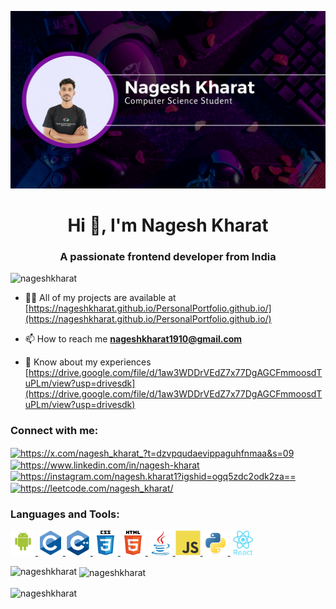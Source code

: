 ![logo](https://github.com/nageshkharat/nageshkharat/blob/main/Purple%20Modern%20Gaming%20Youtube%20Banner.png)
<h1 align="center">Hi 👋, I'm Nagesh Kharat</h1>
<h3 align="center">A passionate frontend developer from India</h3>


<p align="left"> <img src="https://komarev.com/ghpvc/?username=nageshkharat&label=Profile%20views&color=0e75b6&style=flat" alt="nageshkharat" /> </p>

- 👨‍💻 All of my projects are available at [https://nageshkharat.github.io/PersonalPortfolio.github.io/](https://nageshkharat.github.io/PersonalPortfolio.github.io/)

- 📫 How to reach me **nageshkharat1910@gmail.com**

- 📄 Know about my experiences [https://drive.google.com/file/d/1aw3WDDrVEdZ7x77DgAGCFmmoosdTuPLm/view?usp=drivesdk](https://drive.google.com/file/d/1aw3WDDrVEdZ7x77DgAGCFmmoosdTuPLm/view?usp=drivesdk)

<h3 align="left">Connect with me:</h3>
<p align="left">
<a href="https://twitter.com/https://x.com/nagesh_kharat_?t=dzvpqudaevippaguhfnmaa&s=09" target="blank"><img align="center" src="https://raw.githubusercontent.com/rahuldkjain/github-profile-readme-generator/master/src/images/icons/Social/twitter.svg" alt="https://x.com/nagesh_kharat_?t=dzvpqudaevippaguhfnmaa&s=09" height="30" width="40" /></a>
<a href="https://linkedin.com/in/https://www.linkedin.com/in/nagesh-kharat" target="blank"><img align="center" src="https://raw.githubusercontent.com/rahuldkjain/github-profile-readme-generator/master/src/images/icons/Social/linked-in-alt.svg" alt="https://www.linkedin.com/in/nagesh-kharat" height="30" width="40" /></a>
<a href="https://instagram.com/https://instagram.com/nagesh.kharat1?igshid=ogq5zdc2odk2za==" target="blank"><img align="center" src="https://raw.githubusercontent.com/rahuldkjain/github-profile-readme-generator/master/src/images/icons/Social/instagram.svg" alt="https://instagram.com/nagesh.kharat1?igshid=ogq5zdc2odk2za==" height="30" width="40" /></a>
<a href="https://www.leetcode.com/https://leetcode.com/nagesh_kharat/" target="blank"><img align="center" src="https://raw.githubusercontent.com/rahuldkjain/github-profile-readme-generator/master/src/images/icons/Social/leet-code.svg" alt="https://leetcode.com/nagesh_kharat/" height="30" width="40" /></a>
</p>

<h3 align="left">Languages and Tools:</h3>
<p align="left"> <a href="https://developer.android.com" target="_blank" rel="noreferrer"> <img src="https://raw.githubusercontent.com/devicons/devicon/master/icons/android/android-original-wordmark.svg" alt="android" width="40" height="40"/> </a> <a href="https://www.cprogramming.com/" target="_blank" rel="noreferrer"> <img src="https://raw.githubusercontent.com/devicons/devicon/master/icons/c/c-original.svg" alt="c" width="40" height="40"/> </a> <a href="https://www.w3schools.com/cpp/" target="_blank" rel="noreferrer"> <img src="https://raw.githubusercontent.com/devicons/devicon/master/icons/cplusplus/cplusplus-original.svg" alt="cplusplus" width="40" height="40"/> </a> <a href="https://www.w3schools.com/css/" target="_blank" rel="noreferrer"> <img src="https://raw.githubusercontent.com/devicons/devicon/master/icons/css3/css3-original-wordmark.svg" alt="css3" width="40" height="40"/> </a> <a href="https://www.w3.org/html/" target="_blank" rel="noreferrer"> <img src="https://raw.githubusercontent.com/devicons/devicon/master/icons/html5/html5-original-wordmark.svg" alt="html5" width="40" height="40"/> </a> <a href="https://www.java.com" target="_blank" rel="noreferrer"> <img src="https://raw.githubusercontent.com/devicons/devicon/master/icons/java/java-original.svg" alt="java" width="40" height="40"/> </a> <a href="https://developer.mozilla.org/en-US/docs/Web/JavaScript" target="_blank" rel="noreferrer"> <img src="https://raw.githubusercontent.com/devicons/devicon/master/icons/javascript/javascript-original.svg" alt="javascript" width="40" height="40"/> </a> <a href="https://www.python.org" target="_blank" rel="noreferrer"> <img src="https://raw.githubusercontent.com/devicons/devicon/master/icons/python/python-original.svg" alt="python" width="40" height="40"/> </a> <a href="https://reactjs.org/" target="_blank" rel="noreferrer"> <img src="https://raw.githubusercontent.com/devicons/devicon/master/icons/react/react-original-wordmark.svg" alt="react" width="40" height="40"/> </a> </p>

<p><img align="left" src="https://github-readme-stats.vercel.app/api/top-langs?username=nageshkharat&show_icons=true&locale=en&layout=compact" alt="nageshkharat" /></p>

<p>&nbsp;<img align="center" src="https://github-readme-stats.vercel.app/api?username=nageshkharat&show_icons=true&locale=en" alt="nageshkharat" /></p>

<p><img align="center" src="https://github-readme-streak-stats.herokuapp.com/?user=nageshkharat&" alt="nageshkharat" /></p>

